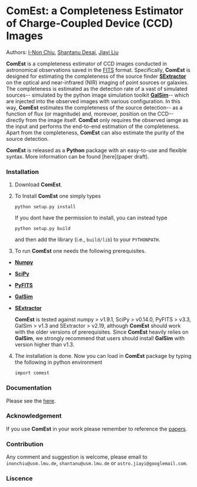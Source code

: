 # ComEst: a Completeness Estimator of Charge-Coupled Device (CCD) Images

Authors: 
[I-Non Chiu](inonchiu@usm.lmu.de), [Shantanu Desai](shantanu@usm.lmu.de), [Jiayi Liu](astro.jiayi@googlemail.com)

**ComEst** is a completeness estimator of CCD images conducted in astronomical observations saved in the [FITS](http://fits.gsfc.nasa.gov/fits_documentation.html) format. Specifically, **ComEst** is designed for estimating the completeness of the source finder **[SExtractor](http://www.astromatic.net/software/sextractor)** on the optical and near-infrared (NIR) imaging of point sources or galaxies. The completeness is estimated as the detection rate of a vast of simulated sources-- simulated by the python image simulation toolkit **[GalSim](https://github.com/GalSim-developers/GalSim)**-- which are injected into the observed images with various configuration. In this way, **ComEst** estimates the completeness of the source detection-- as a function of flux (or magnitude) and, morevoer, position on the CCD-- directly from the image itself. **ComEst** only requires the observed iamge as the input and performs the end-to-end estimation of the completeness. Apart from the completeness, **ComEst** can also estimate the purity of the source detection. 

**ComEst** is released as a **Python** package with an easy-to-use and flexible syntax. More information can be found [here](paper draft).

### Installation

 1. Download **ComEst**.

 2. To Install **ComEst** one simply types
    
    ```
    python setup.py install
    ```
    
    If you dont have the permission to install, you can instead type
    
    ```
    python setup.py build
    ```
    
    and then add the library (i.e., `build/lib`) to your `PYTHONPATH`.

 3. To run **ComEst** one needs the following prerequisites.

  - **[Numpy](http://www.numpy.org/)** 
  - **[SciPy](http://www.scipy.org/)**
  - **[PyFITS](http://www.stsci.edu/institute/software_hardware/pyfits/Download)**
  - **[GalSim](https://github.com/GalSim-developers/GalSim)** 
  - **[SExtractor](http://www.astromatic.net/software/sextractor)**

    **ComEst** is tested against numpy > v1.9.1, SciPy > v0.14.0, PyFITS > v3.3, GalSim > v1.3 and SExtractor > v2.19, although **ComEst** should work with the older versions of prerequisites. Since **ComEst** heavily relies on **GalSim**, we strongly recommend that users should install **GalSim** with version higher than v1.3.

 4. The installation is done. Now you can load in **ComEst** package by typing the following in python environment 
    
    ```
    import comest
    ```

### Documentation

Please see the [here](http://www.usm.uni-muenchen.de/people/inonchiu/ComEst/index.html).

### Acknowledgement

If you use **ComEst** in your work please remember to reference the [papers]().


### Contribution

Any comment and suggestion is welcome, please email to `inonchiu@usm.lmu.de`, `shantanu@usm.lmu.de` or `astro.jiayi@googlemail.com`.

### Liscence
